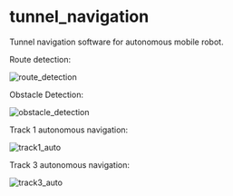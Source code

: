 # tunnel_navigation
Tunnel navigation software for autonomous mobile robot.

Route detection:

![route_detection](https://user-images.githubusercontent.com/83447316/140060428-eca6abbf-7567-47ad-8394-15edbe7e2b70.gif)

Obstacle Detection:

![obstacle_detection](https://user-images.githubusercontent.com/83447316/140060435-e8810c4f-67fd-4078-bbd5-a95553aa9420.gif)

Track 1 autonomous navigation:

![track1_auto](https://user-images.githubusercontent.com/83447316/140062845-ca8c8eee-48ed-4604-90df-05a59d878ad3.gif)

Track 3 autonomous navigation:

![track3_auto](https://user-images.githubusercontent.com/83447316/140062852-c5bb30e7-a859-4ccf-a129-a232b8ce899a.gif)

